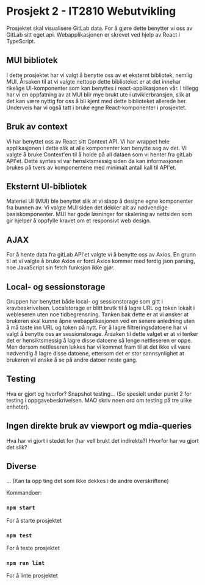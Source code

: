 # Prosjekt 2 - IT2810 Webutvikling
Prosjektet skal visualisere GitLab data. For å gjøre dette benytter vi oss av GitLab sitt eget api. Webapplikasjonen er skrevet ved hjelp av React i TypeScript.

## MUI bibliotek
I dette prosjektet har vi valgt å benytte oss av et eksternt bibliotek, nemlig MUI. Årsaken til at vi valgte nettopp dette biblioteket er at det innehar rikelige UI-komponenter som kan benyttes i react-applikasjonen vår. I tillegg har vi en oppfatning av at MUI blir mye brukt ute i utviklerbransjen, slik at det kan være nyttig for oss å bli kjent med dette biblioteket allerede her. Underveis har vi også tatt i bruke egne React-komponenter i prosjektet.

## Bruk av context
Vi har benyttet oss av React sitt Context API. Vi har wrappet hele applikasjonen i dette slik at alle komponenter kan benytte seg av det. Vi valgte å bruke Context'en til å holde på all dataen som vi henter fra gitLab API'et. Dette syntes vi var hensiktsmessig siden da kan informasjonen brukes på tvers av komponentene med minimalt antall kall til API'et.

## Eksternt UI-bibliotek
Materiel UI (MUI) ble benyttet slik at vi slapp å designe egne komponenter fra bunnen av. Vi valgte MUI siden det dekker alt av nødvendige basiskomponenter. MUI har gode løsninger for skalering av nettsiden som gir hjelper å oppfylle kravet om et responsivt web design.

## AJAX
For å hente data fra gitLab API'et valgte vi å benytte oss av Axios. En grunn til at vi valgte å bruke Axios er fordi Axios kommer med ferdig json parsing, noe JavaScript sin fetch funksjon ikke gjør.

## Local- og sessionstorage
Gruppen har benyttet både local- og sessionstorage som gitt i kravbeskrivelsen. Localstorage er blitt brutk til å lagre URL og token lokalt i webleseren uten noe tidbegrensning. Tanken bak dette er at vi ønsker at brukeren skal kunne åpne webapplikasjonen ved en senere anledning uten å må taste inn URL og token på nytt. For å lagre filtreringsdatoene har vi valgt å benytte oss av sessionstorage. Årsaken til dette valget er at vi tenker det er hensiktsmessig å lagre disse datoene så lenge nettleseren er oppe. Men dersom nettleseren lukkes har vi kommet fram til at det ikke vil være nødvendig å lagre disse datoene, ettersom det er stor sannsynlighet at brukeren vil ønske å se på andre datoer neste gang.

## Testing
Hva er gjort og hvorfor?
Snapshot testing...
(Se spesielt under punkt 2 for testing i oppgavebeskrivelsen. MAO skriv noen ord om testing på tre ulike enheter).


## Ingen direkte bruk av viewport og mdia-queries
Hva har vi gjort i stedet for (har vell brukt det indirekte?)
Hvorfor har vu gjort det slik?

## Diverse
...
(Kan ta opp ting det som ikke dekkes i de andre overskriftene)

Kommandoer:
### `npm start`
For å starte prosjektet
### `npm test`
For å teste prosjektet
### `npm run lint`
For å linte prosjektet
